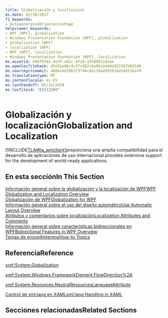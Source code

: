 ```yaml
---
title: Globalización y localización
ms.date: 03/30/2017
f1_keywords:
- AutoGeneratedOrientationPage
helpviewer_keywords:
- WPF [WPF], globalization
- Windows Presentation Foundation [WPF], globalization
- globalization [WPF]
- localization [WPF]
- WPF [WPF], localization
- Windows Presentation Foundation [WPF], localization
ms.assetid: e96f9764-4e3f-4d1c-bf20-3fb890118aae
ms.openlocfilehash: d5e51e86c4c37c882c8a061e60d2d21587d0d3d0
ms.sourcegitcommit: 488aced39b5f374bc0a139a4993616a54d15baf0
ms.translationtype: MT
ms.contentlocale: es-ES
ms.lasthandoff: 05/12/2020
ms.locfileid: "83212209"
---
```

# <a name="globalization-and-localization"></a><span data-ttu-id="5ce87-102">Globalización y localización</span><span class="sxs-lookup"><span data-stu-id="5ce87-102">Globalization and Localization</span></span>
[!INCLUDE[TLA#tla_winclient](../../../../includes/tlasharptla-winclient-md.md)]<span data-ttu-id="5ce87-103">proporciona una amplia compatibilidad para el desarrollo de aplicaciones de uso internacional.</span><span class="sxs-lookup"><span data-stu-id="5ce87-103">provides extensive support for the development of world-ready applications.</span></span>  
  
## <a name="in-this-section"></a><span data-ttu-id="5ce87-104">En esta sección</span><span class="sxs-lookup"><span data-stu-id="5ce87-104">In This Section</span></span>  
 [<span data-ttu-id="5ce87-105">Información general sobre la globalización y la localización de WPF</span><span class="sxs-lookup"><span data-stu-id="5ce87-105">WPF Globalization and Localization Overview</span></span>](wpf-globalization-and-localization-overview.md)  
 [<span data-ttu-id="5ce87-106">Globalización de WPF</span><span class="sxs-lookup"><span data-stu-id="5ce87-106">Globalization for WPF</span></span>](globalization-for-wpf.md)  
 [<span data-ttu-id="5ce87-107">Información general sobre el uso del diseño automático</span><span class="sxs-lookup"><span data-stu-id="5ce87-107">Use Automatic Layout Overview</span></span>](use-automatic-layout-overview.md)  
 [<span data-ttu-id="5ce87-108">Atributos y comentarios sobre localización</span><span class="sxs-lookup"><span data-stu-id="5ce87-108">Localization Attributes and Comments</span></span>](localization-attributes-and-comments.md)  
 [<span data-ttu-id="5ce87-109">Información general sobre características bidireccionales en WPF</span><span class="sxs-lookup"><span data-stu-id="5ce87-109">Bidirectional Features in WPF Overview</span></span>](bidirectional-features-in-wpf-overview.md)  
 [<span data-ttu-id="5ce87-110">Temas de procedimientos</span><span class="sxs-lookup"><span data-stu-id="5ce87-110">How-to Topics</span></span>](how-to-localize-an-application.md)  
  
## <a name="reference"></a><span data-ttu-id="5ce87-111">Referencia</span><span class="sxs-lookup"><span data-stu-id="5ce87-111">Reference</span></span>  
 <xref:System.Globalization>  
  
 <xref:System.Windows.FrameworkElement.FlowDirection%2A>  
  
 <xref:System.Resources.NeutralResourcesLanguageAttribute>  
  
 [<span data-ttu-id="5ce87-112">Control de xml:lang en XAML</span><span class="sxs-lookup"><span data-stu-id="5ce87-112">xml:lang Handling in XAML</span></span>](../../../desktop-wpf/xaml-services/xml-language-handling.md)  
  
## <a name="related-sections"></a><span data-ttu-id="5ce87-113">Secciones relacionadas</span><span class="sxs-lookup"><span data-stu-id="5ce87-113">Related Sections</span></span>
